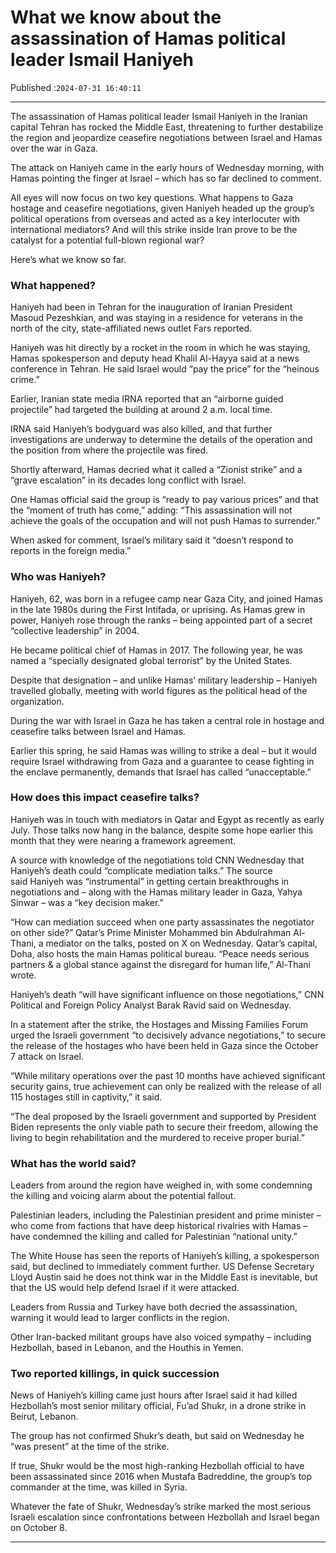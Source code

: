 # What we know about the assassination of Hamas political leader Ismail Haniyeh

Published :`2024-07-31 16:40:11`

---

The assassination of Hamas political leader Ismail Haniyeh in the Iranian capital Tehran has rocked the Middle East, threatening to further destabilize the region and jeopardize ceasefire negotiations between Israel and Hamas over the war in Gaza.

The attack on Haniyeh came in the early hours of Wednesday morning, with Hamas pointing the finger at Israel – which has so far declined to comment.

All eyes will now focus on two key questions. What happens to Gaza hostage and ceasefire negotiations, given Haniyeh headed up the group’s political operations from overseas and acted as a key interlocuter with international mediators? And will this strike inside Iran prove to be the catalyst for a potential full-blown regional war?

Here’s what we know so far.

### What happened?

Haniyeh had been in Tehran for the inauguration of Iranian President Masoud Pezeshkian, and was staying in a residence for veterans in the north of the city, state-affiliated news outlet Fars reported.

Haniyeh was hit directly by a rocket in the room in which he was staying, Hamas spokesperson and deputy head Khalil Al-Hayya said at a news conference in Tehran. He said Israel would “pay the price” for the “heinous crime.”

Earlier, Iranian state media IRNA reported that an “airborne guided projectile” had targeted the building at around 2 a.m. local time.

IRNA said Haniyeh’s bodyguard was also killed, and that further investigations are underway to determine the details of the operation and the position from where the projectile was fired.

Shortly afterward, Hamas decried what it called a “Zionist strike” and a “grave escalation” in its decades long conflict with Israel.

One Hamas official said the group is “ready to pay various prices” and that the “moment of truth has come,” adding: “This assassination will not achieve the goals of the occupation and will not push Hamas to surrender.”

When asked for comment, Israel’s military said it “doesn’t respond to reports in the foreign media.”

### Who was Haniyeh?

Haniyeh, 62, was born in a refugee camp near Gaza City, and joined Hamas in the late 1980s during the First Intifada, or uprising. As Hamas grew in power, Haniyeh rose through the ranks – being appointed part of a secret “collective leadership” in 2004.

He became political chief of Hamas in 2017. The following year, he was named a “specially designated global terrorist” by the United States.

Despite that designation – and unlike Hamas’ military leadership – Haniyeh travelled globally, meeting with world figures as the political head of the organization.

During the war with Israel in Gaza he has taken a central role in hostage and ceasefire talks between Israel and Hamas.

Earlier this spring, he said Hamas was willing to strike a deal – but it would require Israel withdrawing from Gaza and a guarantee to cease fighting in the enclave permanently, demands that Israel has called “unacceptable.”

### How does this impact ceasefire talks?

Haniyeh was in touch with mediators in Qatar and Egypt as recently as early July. Those talks now hang in the balance, despite some hope earlier this month that they were nearing a framework agreement.

A source with knowledge of the negotiations told CNN Wednesday that Haniyeh’s death could “complicate mediation talks.” The source said Haniyeh was “instrumental” in getting certain breakthroughs in negotiations and – along with the Hamas military leader in Gaza, Yahya Sinwar – was a “key decision maker.”

“How can mediation succeed when one party assassinates the negotiator on other side?” Qatar’s Prime Minister Mohammed bin Abdulrahman Al-Thani, a mediator on the talks, posted on X on Wednesday. Qatar’s capital, Doha, also hosts the main Hamas political bureau. “Peace needs serious partners & a global stance against the disregard for human life,” Al-Thani wrote.

Haniyeh’s death “will have significant influence on those negotiations,” CNN Political and Foreign Policy Analyst Barak Ravid said on Wednesday.

In a statement after the strike, the Hostages and Missing Families Forum urged the Israeli government “to decisively advance negotiations,” to secure the release of the hostages who have been held in Gaza since the October 7 attack on Israel.

“While military operations over the past 10 months have achieved significant security gains, true achievement can only be realized with the release of all 115 hostages still in captivity,” it said.

“The deal proposed by the Israeli government and supported by President Biden represents the only viable path to secure their freedom, allowing the living to begin rehabilitation and the murdered to receive proper burial.”

### What has the world said?

Leaders from around the region have weighed in, with some condemning the killing and voicing alarm about the potential fallout.

Palestinian leaders, including the Palestinian president and prime minister – who come from factions that have deep historical rivalries with Hamas – have condemned the killing and called for Palestinian “national unity.”

The White House has seen the reports of Haniyeh’s killing, a spokesperson said, but declined to immediately comment further. US Defense Secretary Lloyd Austin said he does not think war in the Middle East is inevitable, but that the US would help defend Israel if it were attacked.

Leaders from Russia and Turkey have both decried the assassination, warning it would lead to larger conflicts in the region.

Other Iran-backed militant groups have also voiced sympathy – including Hezbollah, based in Lebanon, and the Houthis in Yemen.

### Two reported killings, in quick succession

News of Haniyeh’s killing came just hours after Israel said it had killed Hezbollah’s most senior military official, Fu’ad Shukr, in a drone strike in Beirut, Lebanon.

The group has not confirmed Shukr’s death, but said on Wednesday he “was present” at the time of the strike.

If true, Shukr would be the most high-ranking Hezbollah official to have been assassinated since 2016 when Mustafa Badreddine, the group’s top commander at the time, was killed in Syria.

Whatever the fate of Shukr, Wednesday’s strike marked the most serious Israeli escalation since confrontations between Hezbollah and Israel began on October 8.

---

